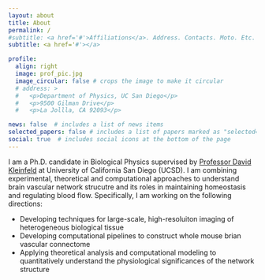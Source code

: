 ```yaml
---
layout: about
title: About
permalink: /
#subtitle: <a href='#'>Affiliations</a>. Address. Contacts. Moto. Etc.
subtitle: <a href='#'></a>

profile:
  align: right
  image: prof_pic.jpg
  image_circular: false # crops the image to make it circular
  # address: >
  #   <p>Department of Physics, UC San Diego</p>
  #   <p>9500 Gilman Drive</p>
  #   <p>La Jollla, CA 92093</p>

news: false  # includes a list of news items
selected_papers: false # includes a list of papers marked as "selected={true}"
social: true  # includes social icons at the bottom of the page
---
```


I am a Ph.D. candidate in Biological Physics supervised by [Professor David Kleinfeld](https://physics.ucsd.edu/Directory/Person/90) at University of California San Diego (UCSD). I am combining experimental, theoretical and computational approaches to understand brain vascular network strucutre and its roles in maintaining homeostasis and regulating blood flow. Specifically, I am working on the following directions: 

- Developing techniques for large-scale, high-resoluiton imaging of heterogeneous biological tissue 
- Developing computational pipelines to construct whole mouse brian vascular connectome 
- Applying theoretical analysis and computational modeling to quantitatively understand the physiological significances of the network structure 


<!-- Write your biography here. Tell the world about yourself. Link to your favorite [subreddit](http://reddit.com). You can put a picture in, too. The code is already in, just name your picture `prof_pic.jpg` and put it in the `img/` folder.

Put your address / P.O. box / other info right below your picture. You can also disable any these elements by editing `profile` property of the YAML header of your `_pages/about.md`. Edit `_bibliography/papers.bib` and Jekyll will render your [publications page](/al-folio/publications/) automatically.

Link to your social media connections, too. This theme is set up to use [Font Awesome icons](http://fortawesome.github.io/Font-Awesome/) and [Academicons](https://jpswalsh.github.io/academicons/), like the ones below. Add your Facebook, Twitter, LinkedIn, Google Scholar, or just disable all of them. -->
